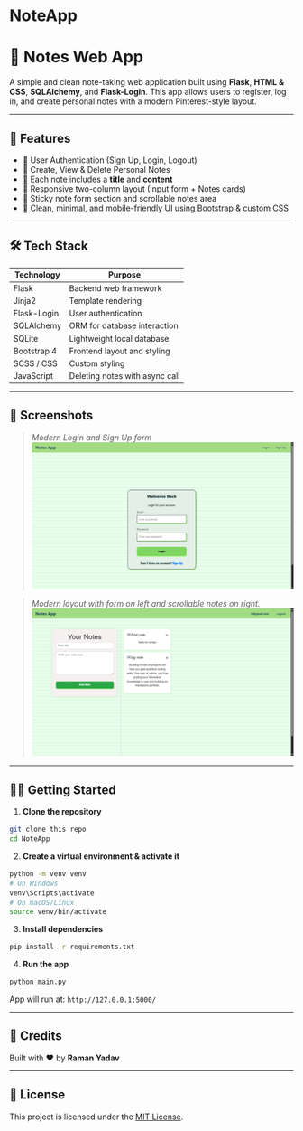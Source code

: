 # NoteApp
# 📝 Notes Web App

A simple and clean note-taking web application built using **Flask**, **HTML & CSS**, **SQLAlchemy**, and **Flask-Login**. This app allows users to register, log in, and create personal notes with a modern Pinterest-style layout.

---

## 🚀 Features

- 🔐 User Authentication (Sign Up, Login, Logout)
- 📒 Create, View & Delete Personal Notes
- 🧾 Each note includes a **title** and **content**
- 📄 Responsive two-column layout (Input form + Notes cards)
- 📎 Sticky note form section and scrollable notes area
- 🎨 Clean, minimal, and mobile-friendly UI using Bootstrap & custom CSS

---

## 🛠 Tech Stack

| Technology     | Purpose                         |
|----------------|----------------------------------|
| Flask          | Backend web framework            |
| Jinja2         | Template rendering                |
| Flask-Login    | User authentication               |
| SQLAlchemy     | ORM for database interaction      |
| SQLite         | Lightweight local database        |
| Bootstrap 4    | Frontend layout and styling       |
| SCSS / CSS     | Custom styling                    |
| JavaScript     | Deleting notes with async call    |

---

## 📸 Screenshots
> _Modern Login and Sign Up form_
![Login page](/Screenshot/login.png)

> _Modern layout with form on left and scrollable notes on right._
![Home Page Layout](/Screenshot/note%20ss.png)



---

## 🧑‍💻 Getting Started

1. **Clone the repository**

```bash
git clone this repo
cd NoteApp
```

2. **Create a virtual environment & activate it**

```bash
python -m venv venv
# On Windows
venv\Scripts\activate
# On macOS/Linux
source venv/bin/activate
```

3. **Install dependencies**

```bash
pip install -r requirements.txt
```

4. **Run the app**

```bash
python main.py
```

App will run at: `http://127.0.0.1:5000/`

---

## 🙌 Credits

Built with ❤️ by **Raman Yadav**  


---

## 📄 License

This project is licensed under the [MIT License](LICENSE).
